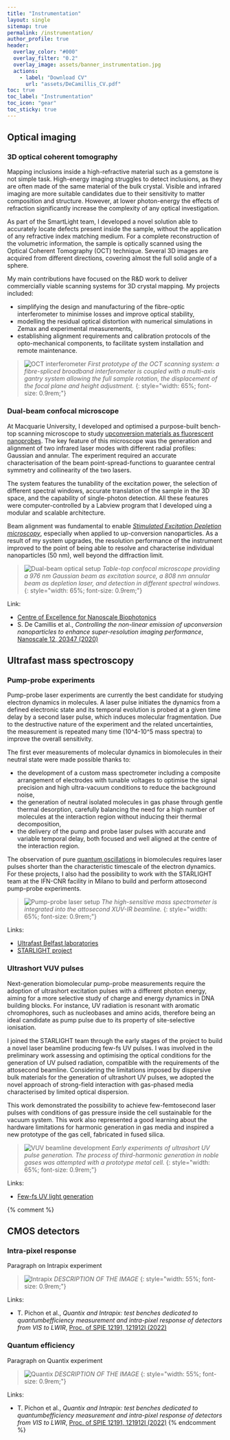 ```yaml
---
title: "Instrumentation"
layout: single
sitemap: true
permalink: /instrumentation/
author_profile: true
header:
  overlay_color: "#000"
  overlay_filter: "0.2"
  overlay_image: assets/banner_instrumentation.jpg
  actions:
    - label: "Download CV"
      url: "assets/DeCamillis_CV.pdf"
toc: true
toc_label: "Instrumentation"
toc_icon: "gear"
toc_sticky: true
---
```



## Optical imaging


### 3D optical coherent tomography

Mapping inclusions inside a high-refractive material such as a gemstone is not simple task. High-energy imaging struggles to detect inclusions, as they are often made of the same material of the bulk crystal. Visible and infrared imaging are more suitable candidates due to their sensitivity to matter composition and structure. However, at lower photon-energy the effects of refraction significantly increase the complexity of any optical investigation. 

As part of the SmartLight team, I developed a novel solution able to accurately locate defects present inside the sample, without the application of any refractive index matching medium. For a complete reconstruction of the volumetric information, the sample is optically scanned using the Optical Coherent Tomography (OCT) technique. Several 3D images are acquired from different directions, covering almost the full solid angle of a sphere.

My main contributions have focused on the R&D work to deliver commercially viable scanning systems for 3D crystal mapping. My projects included:
- simplifying the design and manufacturing of the fibre-optic interferometer to minimise losses and improve optical stability,
- modelling the residual optical distortion with numerical simulations in Zemax and experimental measurements,
- establishing alignment requirements and calibration protocols of the opto-mechanical components, to facilitate system installation and remote maintenance.

>![OCT interferometer](/assets/rad/oct_scanning_system.PNG)
>*First prototype of the OCT scanning system: a fibre-spliced broadband interferometer is coupled with a multi-axis gantry system allowing the full sample rotation, the displacement of the focal plane and height adjustment.*
{: style="width: 65%; font-size: 0.9rem;"}


### Dual-beam confocal microscope

At Macquarie University, I developed and optimised a purpose-built bench-top scanning microscope to study [upconversion materials as fluorescent nanoprobes](/research/#non-linear-response-of-lanthanide-nanoparticles). The key feature of this microscope was the generation and alignment of two infrared laser modes with different radial profiles: Gaussian and annular. The experiment required an accurate characterisation of the beam point-spread-functions to guarantee central symmetry and collinearity of the two lasers.

The system features the tunability of the excitation power, the selection of different spectral windows, accurate translation of the sample in the 3D space, and the capability of single-photon detection. All these features were computer-controlled by a Labview program that I developed uing a modular and scalable architecture.

Beam alignment was fundamental to enable *[Stimulated Excitation Depletion microscopy](/research/#super-resolution-imaging)*, especially when applied to up-conversion nanoparticles. As a result of my system upgrades, the resolution performance of the instrument improved to the point of being able to resolve and characterise individual nanoparticles (50 nm), well beyond the diffraction limit.  

>![Dual-beam optical setup](/assets/rad/sted_setup.jpg)
>*Table-top confocal microscope providing a 976 nm Gaussian beam as excitation source, a 808 nm annular beam as depletion laser, and detection in different spectral windows.*
{: style="width: 65%; font-size: 0.9rem;"}

Link:
- [Centre of Excellence for Nanoscale Biophotonics](https://cnbplegacy.org.au/imaging/)
- S. De Camillis et al., *Controlling the non-linear emission of upconversion nanoparticles to enhance super-resolution imaging performance*, [Nanoscale 12, 20347 (2020)](https://doi.org/10.1039/D0NR04809G)


## Ultrafast mass spectroscopy


### Pump-probe experiments

Pump-probe laser experiments are currently the best candidate for studying electron dynamics in molecules. A laser pulse initiates the dynamics from a defined electronic state and its temporal evolution is probed at a given time delay by a second laser pulse, which induces molecular fragmentation. Due to the destructive nature of the experiment and the related uncertainties, the measurement is repeated many time (10^4-10^5 mass spectra) to improve the overall sensitivity. 

The first ever measurements of molecular dynamics in biomolecules in their neutral state were made possible thanks to:
- the development of a custom mass spectrometer including a composite arrangement of electrodes with tunable voltages to optimise the signal precision and high ultra-vacuum conditions to reduce the background noise,
- the generation of neutral isolated molecules in gas phase through gentle thermal desorption, carefully balancing the need for a high number of molecules at the interaction region without inducing their thermal decomposition,
- the delivery of the pump and probe laser pulses with accurate and variable temporal delay, both focused and well aligned at the centre of the interaction region.

The observation of pure [quantum oscillations](/research/#attosecond-charge-migration) in biomolecules requires laser pulses shorter than the characteristic timescale of the electron dynamics. For these projects, I also had the possibility to work with the STARLIGHT team at the IFN-CNR facility in Milano to build and perform attosecond pump-probe experiments.

>![Pump-probe laser setup](/assets/rad/KEIRA_setup.PNG)
>*The high-sensitive mass spectrometer is integrated into the attosecond XUV-IR beamline.*
{: style="width: 65%; font-size: 0.9rem;"}

Links:
- [Ultrafast Belfast laboratories](https://www.qub.ac.uk/research-centres/light-matter-interactions/Researchthemes/Ultrafastdynamicsinatomsandmolecules/)
- [STARLIGHT project](https://atto.cfel.de/research/research_projects/starlight/)


### Ultrashort VUV pulses

Next-generation biomolecular pump-probe measurements require the adoption of ultrashort excitation pulses with a different photon energy, aiming for a more selective study of charge and energy dynamics in DNA building blocks. For instance, UV radiation is resonant with aromatic chromophores, such as nucleobases and amino acids, therefore being an ideal candidate as pump pulse due to its property of site-selective ionisation.

I joined the STARLIGHT team through the early stages of the project to build a novel laser beamline producing few-fs UV pulses.  I was involved in the preliminary work assessing and optimising the optical conditions for the generation of UV pulsed radiation, compatible with the requirements of the attosecond beamline. Considering the limitations imposed by dispersive bulk materials for the generation of ultrashort UV pulses, we adopted the novel approach of strong-field interaction with gas-phased media characterised by limited optical dispersion.

This work demonstrated the possibility to achieve few-femtosecond laser pulses with conditions of gas pressure inside the cell sustainable for the vacuum system.
This work also represented a good learning about the hardware limitations for harmonic generation in gas media and inspired a new prototype of the gas cell, fabricated in fused silica.

>![VUV beamline development](/assets/rad/VUV_setup.PNG)
>*Early experiments of ultrashort UV pulse generation. The process of third-harmonic generation in noble gases was attempted with a prototype metal cell.*
{: style="width: 65%; font-size: 0.9rem;"}

Links:
- [Few-fs UV light generation](https://atto.cfel.de/research/light_sources/few_femtosecond_uv_light_sources/)


{% comment %}
## CMOS detectors


### Intra-pixel response

Paragraph on Intrapix experiment

>![Intrapix](/assets/rad/intrapix_model.PNG)
>*DESCRIPTION OF THE IMAGE*
{: style="width: 55%; font-size: 0.9rem;"}

Links:
- T. Pichon et al., *Quantix and Intrapix: test benches dedicated to quantumbefficiency measurement and intra-pixel response of detectors from VIS to LWIR*, [Proc. of SPIE 12191, 121912I (2022)](https://doi.org/10.1117/12.2630232)


### Quantum efficiency

Paragraph on Quantix experiment

>![Quantix](/assets/rad/quantix_model.png)
>*DESCRIPTION OF THE IMAGE*
{: style="width: 55%; font-size: 0.9rem;"}

Links:
- T. Pichon et al., *Quantix and Intrapix: test benches dedicated to quantumbefficiency measurement and intra-pixel response of detectors from VIS to LWIR*, [Proc. of SPIE 12191, 121912I (2022)](https://doi.org/10.1117/12.2630232)
{% endcomment %}